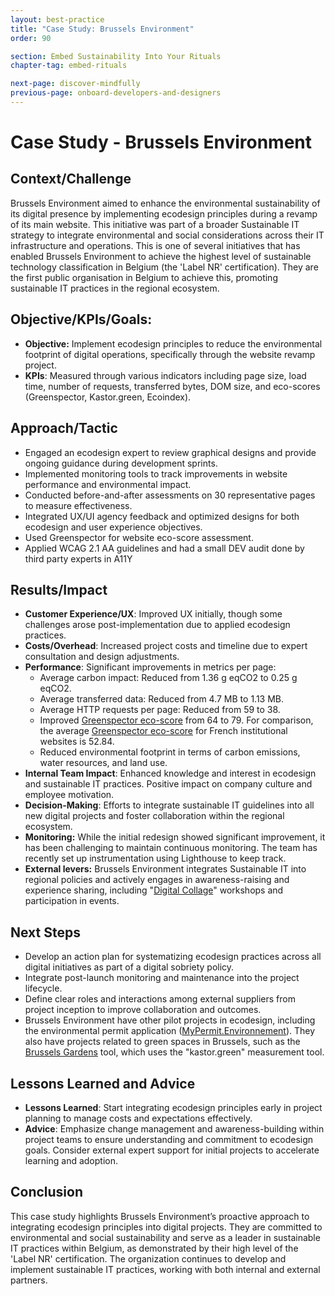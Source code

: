 ```yaml
---
layout: best-practice
title: "Case Study: Brussels Environment"
order: 90

section: Embed Sustainability Into Your Rituals
chapter-tag: embed-rituals

next-page: discover-mindfully
previous-page: onboard-developers-and-designers
---
```


# Case Study - Brussels Environment

## Context/Challenge

Brussels Environment aimed to enhance the environmental sustainability of its digital presence by implementing ecodesign principles during a revamp of its main website. This initiative was part of a broader Sustainable IT strategy to integrate environmental and social considerations across their IT infrastructure and operations. This is one of several initiatives that has enabled Brussels Environment to achieve the highest level of sustainable technology classification in Belgium (the 'Label NR' certification). They are the first public organisation in Belgium to achieve this, promoting sustainable IT practices in the regional ecosystem.

## Objective/KPIs/Goals:

- **Objective:** Implement ecodesign principles to reduce the environmental footprint of digital operations, specifically through the website revamp project.
- **KPIs**: Measured through various indicators including page size, load time, number of requests, transferred bytes, DOM size, and eco-scores (Greenspector, Kastor.green, Ecoindex).

## Approach/Tactic

- Engaged an ecodesign expert to review graphical designs and provide ongoing guidance during development sprints.
- Implemented monitoring tools to track improvements in website performance and environmental impact.
- Conducted before-and-after assessments on 30 representative pages to measure effectiveness.
- Integrated UX/UI agency feedback and optimized designs for both ecodesign and user experience objectives.
- Used Greenspector for website eco-score assessment.
- Applied WCAG 2.1 AA guidelines and had a small DEV audit done by third party experts in A11Y

## Results/Impact

- **Customer Experience/UX**: Improved UX initially, though some challenges arose post-implementation due to applied ecodesign practices.
- **Costs/Overhead**: Increased project costs and timeline due to expert consultation and design adjustments.
- **Performance**: Significant improvements in metrics per page:
    - Average carbon impact: Reduced from 1.36 g eqCO2 to 0.25 g eqCO2.
    - Average transferred data: Reduced from 4.7 MB to 1.13 MB.
    - Average HTTP requests per page: Reduced from 59 to 38.
    - Improved [Greenspector eco-score](https://greenspector.com/en/how-is-the-ecoscore-calculated-in-the-case-of-a-web-or-mobile-benchmark/#:~:text=Whether%20it's%20for%20the%20web,Mobile%20Data%2C%20Performance%20and%20Energy.) from 64 to 79. For comparison, the average [Greenspector eco-score](https://greenspector.com/en/how-is-the-ecoscore-calculated-in-the-case-of-a-web-or-mobile-benchmark/#:~:text=Whether%20it's%20for%20the%20web,Mobile%20Data%2C%20Performance%20and%20Energy.) for French institutional websites is 52.84.
    - Reduced environmental footprint in terms of carbon emissions, water resources, and land use.
- **Internal Team Impact**: Enhanced knowledge and interest in ecodesign and sustainable IT practices. Positive impact on company culture and employee motivation.
- **Decision-Making**: Efforts to integrate sustainable IT guidelines into all new digital projects and foster collaboration within the regional ecosystem.
- **Monitoring:** While the initial redesign showed significant improvement, it has been challenging to maintain continuous monitoring. The team has recently set up instrumentation using Lighthouse to keep track.
- **External levers:** Brussels Environment integrates Sustainable IT into regional policies and actively engages in awareness-raising and experience sharing, including "[Digital Collage](https://digitalcollage.org/)" workshops and participation in events.

## Next Steps

- Develop an action plan for systematizing ecodesign practices across all digital initiatives as part of a digital sobriety policy.
- Integrate post-launch monitoring and maintenance into the project lifecycle.
- Define clear roles and interactions among external suppliers from project inception to improve collaboration and outcomes.
- Brussels Environment have other pilot projects in ecodesign, including the environmental permit application ([MyPermit.Environnement](https://mypermit.environnement.brussels/home)). They also have projects related to green spaces in Brussels, such as the [Brussels Gardens](https://gardens.brussels/fr) tool, which uses the "kastor.green" measurement tool.

## Lessons Learned and Advice

- **Lessons Learned**: Start integrating ecodesign principles early in project planning to manage costs and expectations effectively.
- **Advice**: Emphasize change management and awareness-building within project teams to ensure understanding and commitment to ecodesign goals. Consider external expert support for initial projects to accelerate learning and adoption.

## Conclusion

This case study highlights Brussels Environment’s proactive approach to integrating ecodesign principles into digital projects. They are committed to environmental and social sustainability and serve as a leader in sustainable IT practices within Belgium, as demonstrated by their high level of the 'Label NR' certification. The organization continues to develop and implement sustainable IT practices, working with both internal and external partners.